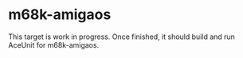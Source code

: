 # m68k-amigaos

This target is work in progress.
Once finished, it should build and run AceUnit for m68k-amigaos.
